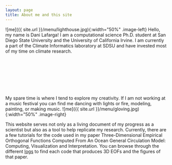 ```yaml
---
layout: page
title: About me and this site 
---
```


![me]({{ site.url }}/menu/lighthouse.jpg){:width="50%" .image-left} 
Hello, my name is Dani Lafarga! I am a computational science Ph.D. student at San Diego State University and the University of California Irvine. I am currently a part of the Climate Informatics laboratory at SDSU and have invested most of my time on climate research. 

<br>
<br>
<br>
<br>
<br>
<br>


My spare time is where I tend to explore my creativity. If I am not working at a music festival you can find me dancing with lights or fire, modeling, painting, or making music. 
![me]({{ site.url }}/menu/gloving.jpg){:width="50%" .image-right} 

This website serves not only as a living document of my progress as a scientist but also as a tool to help replicate my research. Currently, there are a few tutorials for the code used in my paper Three-Dimensional Empirical Orthogonal Functions Computed From An Ocean General Circulation Model: Computing, Visualization and Interpretation. You can browse through the different [logs](https://dlafarga.github.io/menu/writing.html) to find each code that produces 3D EOFs and the figures of that paper.


